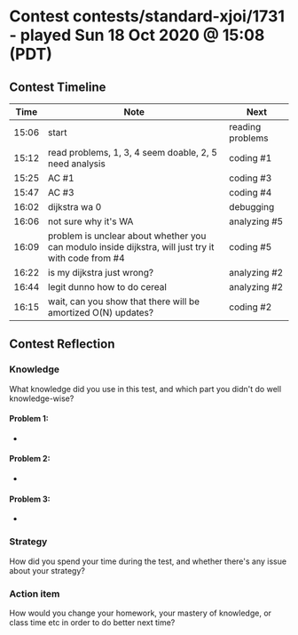 # Contest contests/standard-xjoi/1731 - played Sun 18 Oct 2020 @ 15:08 (PDT)

## Contest Timeline

| Time | Note | Next |
|----|----|----|
15:06 | start | reading problems
15:12 | read problems, 1, 3, 4 seem doable, 2, 5 need analysis | coding #1
15:25 | AC #1 | coding #3
15:47 | AC #3 | coding #4
16:02 | dijkstra wa 0 | debugging
16:06 | not sure why it's WA | analyzing #5
16:09 | problem is unclear about whether you can modulo inside dijkstra, will just try it with code from #4 | coding #5
16:22 | is my dijkstra just wrong? | analyzing #2
16:44 | legit dunno how to do cereal | analyzing #2
16:15 | wait, can you show that there will be amortized O(N) updates? | coding #2

## Contest Reflection

### Knowledge
What knowledge did you use in this test, and which part you didn't do well knowledge-wise?

#### Problem 1:

-

#### Problem 2:

-

#### Problem 3:

-

### Strategy
How did you spend your time during the test, and whether there's any issue about your strategy?

### Action item
How would you change your homework, your mastery of knowledge, or class time etc in order to do better next time?
